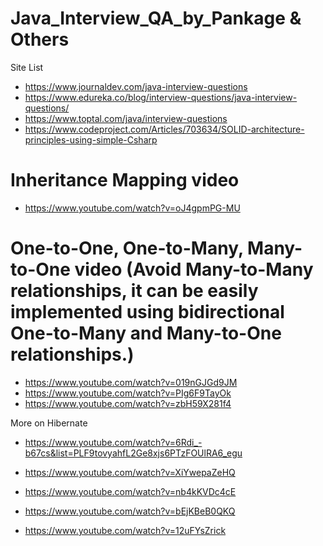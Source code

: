 # Java_Interview_QA_by_Pankage & Others

Site List 
- https://www.journaldev.com/java-interview-questions
- https://www.edureka.co/blog/interview-questions/java-interview-questions/
- https://www.toptal.com/java/interview-questions
- https://www.codeproject.com/Articles/703634/SOLID-architecture-principles-using-simple-Csharp


# Inheritance Mapping video

- https://www.youtube.com/watch?v=oJ4gpmPG-MU

# One-to-One, One-to-Many, Many-to-One video  (Avoid Many-to-Many relationships, it can be easily implemented using bidirectional One-to-Many and Many-to-One relationships.)

- https://www.youtube.com/watch?v=019nGJGd9JM
- https://www.youtube.com/watch?v=PIg6F9TayOk
- https://www.youtube.com/watch?v=zbH59X281f4

More on Hibernate 
- https://www.youtube.com/watch?v=6Rdi_-b67cs&list=PLF9tovyahfL2Ge8xjs6PTzFOUlRA6_egu
- https://www.youtube.com/watch?v=XiYwepaZeHQ
- https://www.youtube.com/watch?v=nb4kKVDc4cE


- https://www.youtube.com/watch?v=bEjKBeB0QKQ
- https://www.youtube.com/watch?v=12uFYsZrick
